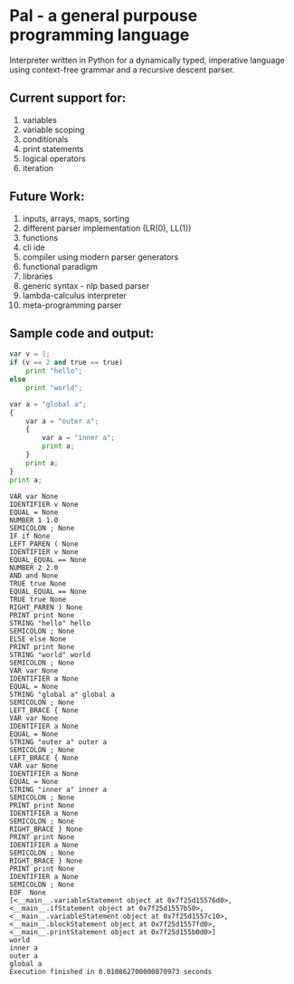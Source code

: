 # Pal - a general purpouse programming language
Interpreter written in Python for a dynamically typed, imperative language using context-free grammar and a recursive descent parser.

## Current support for:
1. variables
2. variable scoping
3. conditionals
4. print statements
5. logical operators
6. iteration

## Future Work:
1. inputs, arrays, maps, sorting 
2. different parser implementation (LR(0), LL(1))
3. functions
4. cli ide
5. compiler using modern parser generators
6. functional paradigm
7. libraries
8. generic syntax - nlp based parser
9. lambda-calculus interpreter
10. meta-programming parser

## Sample code and output:
```python
var v = 1;
if (v == 2 and true == true)
	print "hello";
else
	print "world";

var a = "global a";
{
	var a = "outer a";
	{
		var a = "inner a";
		print a;	
	}
	print a;
}
print a;
```
```text
VAR var None
IDENTIFIER v None
EQUAL = None
NUMBER 1 1.0
SEMICOLON ; None
IF if None
LEFT_PAREN ( None
IDENTIFIER v None
EQUAL_EQUAL == None
NUMBER 2 2.0
AND and None
TRUE true None
EQUAL_EQUAL == None
TRUE true None
RIGHT_PAREN ) None
PRINT print None
STRING "hello" hello
SEMICOLON ; None
ELSE else None
PRINT print None
STRING "world" world
SEMICOLON ; None
VAR var None
IDENTIFIER a None
EQUAL = None
STRING "global a" global a
SEMICOLON ; None
LEFT_BRACE { None
VAR var None
IDENTIFIER a None
EQUAL = None
STRING "outer a" outer a
SEMICOLON ; None
LEFT_BRACE { None
VAR var None
IDENTIFIER a None
EQUAL = None
STRING "inner a" inner a
SEMICOLON ; None
PRINT print None
IDENTIFIER a None
SEMICOLON ; None
RIGHT_BRACE } None
PRINT print None
IDENTIFIER a None
SEMICOLON ; None
RIGHT_BRACE } None
PRINT print None
IDENTIFIER a None
SEMICOLON ; None
EOF  None
[<__main__.variableStatement object at 0x7f25d15576d0>, <__main__.ifStatement object at 0x7f25d1557b50>, <__main__.variableStatement object at 0x7f25d1557c10>, <__main__.blockStatement object at 0x7f25d1557fd0>, <__main__.printStatement object at 0x7f25d155b0d0>]
world
inner a
outer a
global a
Execution finished in 0.010862700000870973 seconds
```